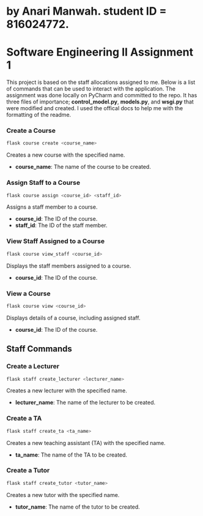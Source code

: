 # by Anari Manwah. student ID = 816024772.

# Software Engineering II Assignment 1
This project is based on the staff allocations assigned to me. Below is a list of commands that can be used to interact with the application. The assignment was done locally on PyCharm and committed to the repo. It has three files of importance; **control_model.py**, **models.py**, and **wsgi.py** that were modified and created.
I used the offical docs to help me with the formatting of the readme.


### Create a Course
```sh
flask course create <course_name>
```
Creates a new course with the specified name.
- **course_name**: The name of the course to be created.

### Assign Staff to a Course
```sh
flask course assign <course_id> <staff_id>
```
Assigns a staff member to a course.
- **course_id**: The ID of the course.
- **staff_id**: The ID of the staff member.

### View Staff Assigned to a Course
```sh
flask course view_staff <course_id>
```
Displays the staff members assigned to a course.
- **course_id**: The ID of the course.

### View a Course
```sh
flask course view <course_id>
```
Displays details of a course, including assigned staff.
- **course_id**: The ID of the course.

## Staff Commands

### Create a Lecturer
```sh
flask staff create_lecturer <lecturer_name>
```
Creates a new lecturer with the specified name.
- **lecturer_name**: The name of the lecturer to be created.

### Create a TA
```sh
flask staff create_ta <ta_name>
```
Creates a new teaching assistant (TA) with the specified name.
- **ta_name**: The name of the TA to be created.

### Create a Tutor
```sh
flask staff create_tutor <tutor_name>
```
Creates a new tutor with the specified name.
- **tutor_name**: The name of the tutor to be created.
